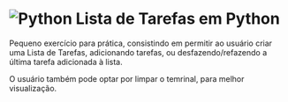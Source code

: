 # ![Python](https://img.shields.io/badge/python-3670A0?style=for-the-badge&logo=python&logoColor=ffdd54) Lista de Tarefas em Python

Pequeno exercício para prática, consistindo em permitir ao usuário criar uma Lista de Tarefas, adicionando tarefas, ou desfazendo/refazendo a última tarefa adicionada à lista.

O usuário também pode optar por limpar o temrinal, para melhor visualização.
